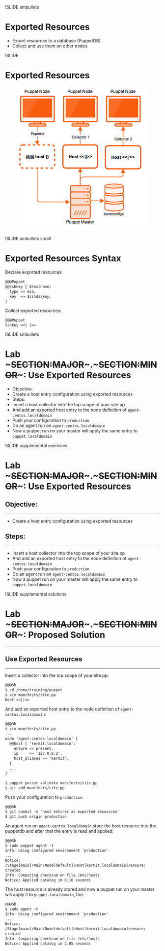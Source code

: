 !SLIDE smbullets
# Exported Resources

* Export resources to a database (PuppetDB)
* Collect and use them on other nodes


!SLIDE
# Exported Resources

<center><img src="../_images/resources/exported_resources.png" style="width:429px;height:468px;" alt="Exported Resources"/></center>


!SLIDE smbullets small
# Exported Resources Syntax

Declare exported resources:

    @@@Puppet
    @@sshkey { $hostname:
      type => dsa,
      key  => $sshdsakey,
    }

Collect exported resources:

    @@@Puppet
    Sshkey <<| |>>


!SLIDE smbullets
# Lab ~~~SECTION:MAJOR~~~.~~~SECTION:MINOR~~~: Use Exported Resources

* Objective:
 * Create a host entry configuration using exported resources
* Steps:
 * Insert a host collector into the top scope of your site.pp
 * And add an exported host entry to the node definition of `agent-centos.localdomain`
 * Push your configuration to `production`
 * Do an agent run on `agent-centos.localdomain`
 * Now a puppet run on your master will apply the same entry to `puppet.localdomain`


!SLIDE supplemental exercises
# Lab ~~~SECTION:MAJOR~~~.~~~SECTION:MINOR~~~: Use Exported Resources

## Objective:

****

* Create a host entry configuration using exported resources

## Steps:

****

* Insert a host collector into the top scope of your site.pp
* And add an exported host entry to the node definition of `agent-centos.localdomain`
* Push your configuration to `production`
* Do an agent run on `agent-centos.localdomain`
* Now a puppet run on your master will apply the same entry to `puppet.localdomain`



!SLIDE supplemental solutions
# Lab ~~~SECTION:MAJOR~~~.~~~SECTION:MINOR~~~: Proposed Solution

****

## Use Exported Resources

****

Insert a collector into the top scope of your site.pp:

    @@@Sh
    $ cd /home/training/puppet
    $ vim manifests/site.pp
    Host <<||>>

And add an exported host entry to the node definition of `agent-centos.localdomain`:

    @@@Sh
    $ vim manifests/site.pp
    ...
    node 'agent-centos.localdomain' {
      @@host { 'kermit.localdomain':
        ensure => present,
        ip     => '127.0.0.2',
        host_aliases => 'kermit',
      }
      ...
    }

    $ puppet parser validate manifests/site.pp
    $ git add manifests/site.pp

Push your configuration to `production`:

    @@@Sh
    $ git commit -m 'host entires as exported resources'
    $ git push origin production

An agent run on `agent-centos.localdomain` store the host resource into the puppetdb and after that the entry is read and applied:

    @@@Sh
    $ sudo puppet agent -t
    Info: Using configured environment 'production'
    ...
    Notice: /Stage[main]/Main/Node[default]/Host[kermit.localdomain]/ensure: created
    Info: Computing checksum on file /etc/hosts
    Notice: Applied catalog in 0.10 seconds

The host resource is already stored and now a puppet run on your master will apply it to `puppet.localdomain`, too:

    @@@Sh
    $ sudo agent -t
    Info: Using configured environment 'production'
    ...
    Notice: /Stage[main]/Main/Node[default]/Host[kermit.localdomain]/ensure: created
    Info: Computing checksum on file /etc/hosts
    Notice: Applied catalog in 2.05 seconds

